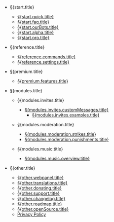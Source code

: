 - §{start.title}

  - [§{start.quick.title}](/§{lang}/getting-started/quick-start.md)
  - [§{start.faq.title}](/§{lang}/getting-started/faq.md)
  - [§{start.ourBots.title}](/§{lang}/getting-started/our-bots.md)
  - [§{start.alpha.title}](/§{lang}/getting-started/alpha.md)
  - [§{start.pro.title}](/§{lang}/getting-started/pro.md)

- §{reference.title}

  - [§{reference.commands.title}](/§{lang}/reference/commands.md)
  - [§{reference.settings.title}](/§{lang}/reference/settings.md)

- §{premium.title}

  - [§{premium.features.title}](/§{lang}/premium/features.md)

- §{modules.title}

  - §{modules.invites.title}

    - [§{modules.invites.customMessages.title}](/§{lang}/modules/invites/custom-messages.md)
      - [§{modules.invites.examples.title}](/§{lang}/modules/invites/examples.md)

  - §{modules.moderation.title}

    - [§{modules.moderation.strikes.title}](/§{lang}/modules/moderation/strikes.md)
    - [§{modules.moderation.punishments.title}](/§{lang}/modules/moderation/punishments.md)

  - §{modules.music.title}

    - [§{modules.music.overview.title}](/§{lang}/modules/music/overview.md)

- §{other.title}

  - [§{other.webpanel.title}](/§{lang}/other/webpanel.md)
  - [§{other.translations.title}](/§{lang}/other/translations.md)
  - [§{other.donating.title}](/§{lang}/other/donating.md)
  - [§{other.support.title}](/§{lang}/other/support.md)
  - [§{other.changelog.title}](/§{lang}/other/changelog.md)
  - [§{other.roadmap.title}](/§{lang}/other/roadmap.md)
  - [§{other.openSource.title}](/§{lang}/other/open-source.md)
  - [Privacy Policy](/§{lang}/other/privacypolicy.md)
